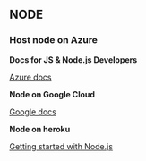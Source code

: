 ## NODE

### Host node on Azure

**Docs for JS & Node.js Developers**

[Azure docs](https://docs.microsoft.com/en-us/azure/javascript/)

**Node on Google Cloud**

[Google docs](https://cloud.google.com/nodejs/)


**Node on heroku**

[Getting started with Node.js](https://github.com/heroku/node-js-getting-started)
